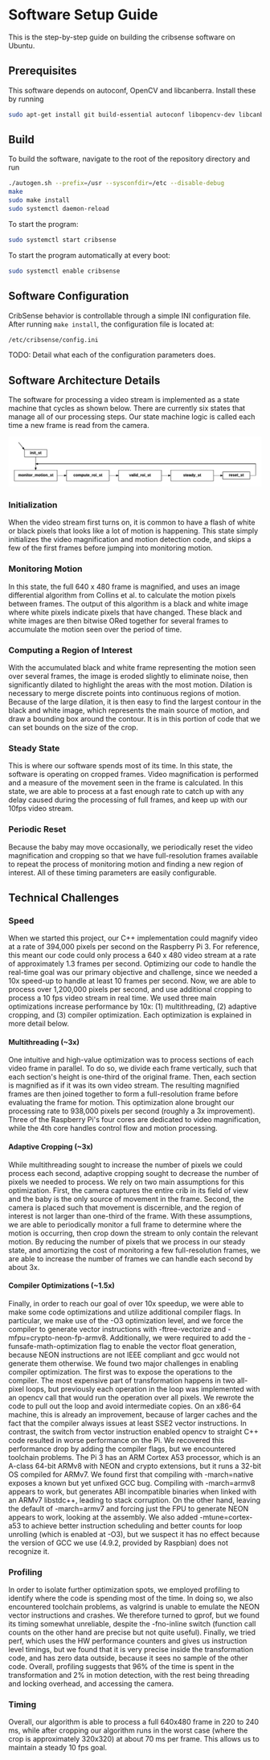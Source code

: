 # Software Setup Guide

This is the step-by-step guide on building the cribsense software on Ubuntu.

## Prerequisites

This software depends on autoconf, OpenCV and libcanberra. Install these by running

```sh
sudo apt-get install git build-essential autoconf libopencv-dev libcanberra-dev
```

## Build

To build the software, navigate to the root of the repository directory and run

```sh
./autogen.sh --prefix=/usr --sysconfdir=/etc --disable-debug
make
sudo make install
sudo systemctl daemon-reload
```

To start the program:

```sh
sudo systemctl start cribsense
```

To start the program automatically at every boot:

```sh
sudo systemctl enable cribsense
```

## Software Configuration

CribSense behavior is controllable through a simple INI configuration file. After running `make install`, the configuration file is located at:

```sh
/etc/cribsense/config.ini
```

TODO: Detail what each of the configuration parameters does.

## Software Architecture Details

The software for processing a video stream is implemented as a state machine that cycles as shown below. There are currently six states that manage all of our processing steps. Our state machine logic is called each time a new frame is read from the camera.

![fsm](../img/sw-fsm.png)

### Initialization

When the video stream first turns on, it is common to have a flash of white or black pixels that looks like a lot of motion is happening. This state simply initializes the video magnification and motion detection code, and skips a few of the first frames before jumping into monitoring motion.

### Monitoring Motion

In this state, the full 640 x 480 frame is magnified, and uses an image differential algorithm from Collins et al. to calculate the motion pixels between frames. The output of this algorithm is a black and white image where white pixels indicate pixels that have changed. These black and white images are then bitwise ORed together for several frames to accumulate the motion seen over the period of time.

### Computing a Region of Interest

With the accumulated black and white frame representing the motion seen over several frames, the image is eroded slightly to eliminate noise, then significantly dilated to highlight the areas with the most motion. Dilation is necessary to merge discrete points into continuous regions of motion. Because of the large dilation, it is then easy to find the largest contour in the black and white image, which represents the main source of motion, and draw a bounding box around the contour. It is in this portion of code that we can set bounds on the size of the crop.

### Steady State

This is where our software spends most of its time. In this state, the software is operating on cropped frames. Video magnification is performed and a measure of the movement seen in the frame is calculated. In this state, we are able to process at a fast enough rate to catch up with any delay caused during the processing of full frames, and keep up with our 10fps video stream.

### Periodic Reset

Because the baby may move occasionally, we periodically reset the video magnification and cropping so that we have full-resolution frames available to repeat the process of monitoring motion and finding a new region of interest. All of these timing parameters are easily configurable.

## Technical Challenges

### Speed

When we started this project, our C++ implementation could magnify video at a rate of 394,000 pixels per second on the Raspberry Pi 3. For reference, this meant our code could only process a 640 x 480 video stream at a rate of approximately 1.3 frames per second.  Optimizing our code to handle the real-time goal was our primary objective and challenge, since we needed a 10x speed-up to handle at least 10 frames per second. Now, we are able to process over 1,200,000 pixels per second, and use additional cropping to process a 10 fps video stream in real time.
We used three main optimizations increase performance by 10x: (1) multithreading, (2) adaptive cropping, and (3) compiler optimization. Each optimization is explained in more detail below.

#### Multithreading (~3x)

One intuitive and high-value optimization was to process sections of each video frame in parallel. To do so, we divide each frame vertically, such that each section's height is one-third of the original frame. Then, each section is magnified as if it was its own video stream. The resulting magnified frames are then joined together to form a full-resolution frame before evaluating the frame for motion. This optimization alone brought our processing rate to 938,000 pixels per second (roughly a 3x improvement). Three of the Raspberry Pi's four cores are dedicated to video magnification, while the 4th core handles control flow and motion processing.

#### Adaptive Cropping (~3x)

While multithreading sought to increase the number of pixels we could process each second, adaptive cropping sought to decrease the number of pixels we needed to process. We rely on two main assumptions for this optimization. First, the camera captures the entire crib in its field of view and the baby is the only source of movement in the frame.  Second, the camera is placed such that movement is discernible, and the region of interest is not larger than one-third of the frame. With these assumptions, we are able to periodically monitor a full frame to determine where the motion is occurring, then crop down the stream to only contain the relevant motion. By reducing the number of pixels that we process in our steady state, and amortizing the cost of monitoring a few full-resolution frames, we are able to increase the number of frames we can handle each second by about 3x.

#### Compiler Optimizations (~1.5x)

Finally, in order to reach our goal of over 10x speedup, we were able to make some code optimizations and utilize additional compiler flags. In particular, we make use of the -O3 optimization level, and we force the compiler to generate vector instructions with -ftree-vectorize and -mfpu=crypto-neon-fp-armv8. Additionally, we were required to add the -funsafe-math-optimization flag to enable the vector float generation, because NEON instructions are not IEEE compliant and gcc would not generate them otherwise.
We found two major challenges in enabling compiler optimization. The first was to expose the operations to the compiler. The most expensive part of transformation happens in two all-pixel loops, but previously each operation in the loop was implemented with an opencv call that would run the operation over all pixels. We rewrote the code to pull out the loop and avoid intermediate copies. On an x86-64 machine, this is already an improvement, because of larger caches and the fact that the compiler always issues at least SSE2 vector instructions. In contrast, the switch from vector instruction enabled opencv to straight C++ code resulted in worse performance on the Pi.
We recovered this performance drop by adding the compiler flags, but we encountered toolchain problems. The Pi 3 has an ARM Cortex A53 processor, which is an A-class 64-bit ARMv8 with NEON and crypto extensions, but it runs a 32-bit OS compiled for ARMv7. We found first that compiling with -march=native exposes a known but yet unfixed GCC bug. Compiling with -march=armv8 appears to work, but generates ABI incompatible binaries when linked with an ARMv7 libstdc++, leading to stack corruption. On the other hand, leaving the default of -march=armv7 and forcing just the FPU to generate NEON appears to work, looking at the assembly. We also added -mtune=cortex-a53 to achieve better instruction scheduling and better counts for loop unrolling (which is enabled at -O3), but we suspect it has no effect because the version of GCC we use (4.9.2, provided by Raspbian) does not recognize it.

### Profiling

In order to isolate further optimization spots, we employed profiling to identify where the code is spending most of the time.
In doing so, we also encountered toolchain problems, as valgrind is unable to emulate the NEON vector instructions and crashes. We therefore turned to gprof, but we found its timing somewhat unreliable, despite the -fno-inline switch (function call counts on the other hand are precise but not quite useful). Finally, we tried perf, which uses the HW performance counters and gives us instruction level timings, but we found that it is very precise inside the transformation code, and has zero data outside, because it sees no sample of the other code. Overall, profiling suggests that 96% of the time is spent in the transformation and 2% in motion detection, with the rest being threading and locking overhead, and accessing the camera.

### Timing

Overall, our algorithm is able to process a full 640x480 frame in 220 to 240 ms, while after cropping our algorithm runs in the worst case (where the crop is approximately 320x320) at about 70 ms per frame. This allows us to maintain a steady 10 fps goal.
